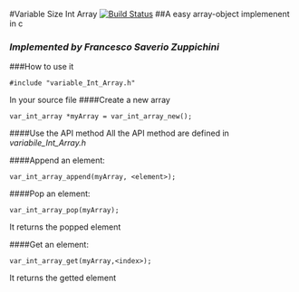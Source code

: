 #Variable Size Int Array [![Build Status](https://travis-ci.org/FrancescoSaverioZuppichini/Variable-Size-Int-Array.svg?branch=master)](https://travis-ci.org/FrancescoSaverioZuppichini/Variable-Size-Int-Array)
##A easy array-object implemenent in c

### *Implemented by Francesco Saverio Zuppichini*

###How to use it
```
#include "variable_Int_Array.h" 
```
In your source file 
####Create a new array
```
var_int_array *myArray = var_int_array_new();
```

####Use the API method 
All the API method are defined in *variabile_Int_Array.h*

####Append an element:

```
var_int_array_append(myArray, <element>);
```

####Pop an element:

```
var_int_array_pop(myArray);
```
It returns the popped element

####Get an element:

```
var_int_array_get(myArray,<index>);
```
It returns the getted element

